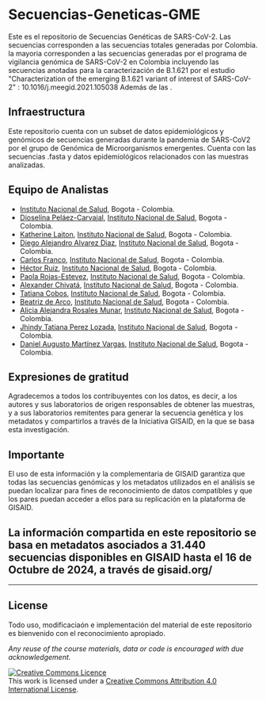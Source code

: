 # Secuencias-Geneticas-GME

Este es el repositorio de Secuencias Genéticas de SARS-CoV-2.
Las secuencias corresponden a las secuencias totales generadas por Colombia. la mayoria corresponden a las secuencias generadas por el programa de vigilancia genómica de SARS-CoV-2 en Colombia incluyendo las secuencias anotadas para la caracterización de B.1.621 por el estudio "Characterization of the emerging B.1.621 variant of interest of SARS-CoV-2" : 10.1016/j.meegid.2021.105038 
Además de las .

## Infraestructura 

Este repositorio cuenta con un subset de datos epidemiológicos y genómicos de secuencias generadas durante la pandemia de SARS-CoV2 por el grupo de Genómica de Microorganismos emergentes.
Cuenta con las secuencias .fasta y datos epidemiológicos relacionados con las muestras analizadas.



## Equipo de Analistas

- [Instituto Nacional de Salud](https://www.ins.gov.co/Paginas/Inicio.aspx), Bogota - Colombia.
- [Dioselina Peláez-Carvajal](https://scienti.minciencias.gov.co/cvlac/visualizador/generarCurriculoCv.do?cod_rh=0000321605), [Instituto Nacional de Salud](https://www.ins.gov.co/Paginas/Inicio.aspx), Bogota - Colombia.
- [Katherine Laiton](https://scholar.google.com.co/citations?user=jRxRgEUAAAAJ&hl=en), [Instituto Nacional de Salud](https://www.ins.gov.co/Paginas/Inicio.aspx), Bogota - Colombia.
- [Diego Alejandro Alvarez Diaz](https://scienti.minciencias.gov.co/cvlac/visualizador/generarCurriculoCv.do?cod_rh=0000944122), [Instituto Nacional de Salud](https://www.ins.gov.co/Paginas/Inicio.aspx), Bogota - Colombia.
- [Carlos Franco](https://scholar.google.com.co/citations?user=jRxRgEUAAAAJ&hl=en), [Instituto Nacional de Salud](https://www.ins.gov.co/Paginas/Inicio.aspx), Bogota - Colombia.
- [Héctor Ruiz](https://x.com/hector_genomica), [Instituto Nacional de Salud](https://www.ins.gov.co/Paginas/Inicio.aspx), Bogota - Colombia.
- [Paola Rojas-Estevez](https://www.researchgate.net/profile/Paola-Rojas-Estevez), [Instituto Nacional de Salud](https://www.ins.gov.co/Paginas/Inicio.aspx), Bogota - Colombia.
- [Alexander Chivatá](https://co.linkedin.com/in/alexander-chivat%C3%A1-%C3%A1vila-8439b1a3), [Instituto Nacional de Salud](https://www.ins.gov.co/Paginas/Inicio.aspx), Bogota - Colombia.
- [Tatiana Cobos](https://scienti.minciencias.gov.co/cvlac/visualizador/generarCurriculoCv.do?cod_rh=0000062457), [Instituto Nacional de Salud](https://www.ins.gov.co/Paginas/Inicio.aspx), Bogota - Colombia.
- [Beatriz de Arco](https://scienti.minciencias.gov.co/cvlac/visualizador/generarCurriculoCv.do?cod_rh=0000162082), [Instituto Nacional de Salud](https://www.ins.gov.co/Paginas/Inicio.aspx), Bogota - Colombia.
- [Alicia Alejandra Rosales Munar](https://scienti.minciencias.gov.co/cvlac/visualizador/generarCurriculoCv.do?cod_rh=0000062457), [Instituto Nacional de Salud](https://www.ins.gov.co/Paginas/Inicio.aspx), Bogota - Colombia.
- [Jhindy Tatiana Perez Lozada](https://orcid.org/0000-0002-5437-5831), [Instituto Nacional de Salud](https://www.ins.gov.co/Paginas/Inicio.aspx), Bogota - Colombia.
- [	Daniel Augusto Martínez Vargas](https://scienti.minciencias.gov.co/cvlac/visualizador/generarCurriculoCv.do?cod_rh=0001504628), [Instituto Nacional de Salud](https://www.ins.gov.co/Paginas/Inicio.aspx), Bogota - Colombia.


## Expresiones de gratitud

Agradecemos a todos los contribuyentes con los datos, es decir, a los autores y sus laboratorios de origen responsables de obtener las muestras, y a sus laboratorios remitentes 
para generar la secuencia genética y los metadatos y compartirlos a través de la Iniciativa GISAID, en la que se basa esta investigación.


## Importante 

El uso de esta información y la complementaria de GISAID garantiza que todas las secuencias genómicas y los metadatos utilizados en el análisis se puedan localizar para fines de reconocimiento de datos compatibles y que los pares puedan acceder a ellos para su replicación en la plataforma de GISAID.


## La información compartida en este repositorio se basa en metadatos asociados a 31.440 secuencias disponibles en GISAID hasta el 16 de Octubre de 2024, a través de gisaid.org/

******
## License
Todo uso, modificaciaón e implementación del material de este repositorio es bienvenido con el reconocimiento apropiado.

_Any reuse of the course materials, data or code is encouraged with due acknowledgement._

<a rel="license" href="http://creativecommons.org/licenses/by/4.0/"><img alt="Creative Commons Licence" style="border-width:0" src="https://i.creativecommons.org/l/by/4.0/88x31.png" /></a><br />This work is licensed under a <a rel="license" href="http://creativecommons.org/licenses/by/4.0/">Creative Commons Attribution 4.0 International License</a>.
